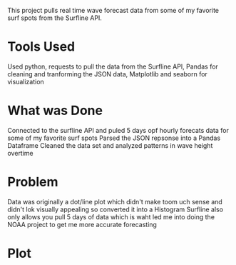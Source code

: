 This project pulls real time wave forecast data from some of my favorite surf spots from the Surfline API.
# Tools Used
Used python, requests to pull the data from the Surfline API, Pandas for cleaning and tranforming the JSON data, Matplotlib and seaborn for visualization
# What was Done
Connected to the surfline API and puled 5 days opf hourly forecats data for some of my favorite surf spots
Parsed the JSON repsonse into a Pandas Dataframe
Cleaned the data set and analyzed patterns in wave height overtime
# Problem
Data was originally a dot/line plot which didn't make toom uch sense and didn't lok visually appealing so converted it into a Histogram
Surfline also only allows you pull 5 days of data which is waht led me into doing the NOAA project to get me more accurate forecasting
# Plot 
